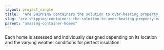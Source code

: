 ```yaml
---
layout: project_single
title:  "Are SHIPPING containers the solution to over-heating property market?"
slug: "are-shipping-containers-the-solution-to-over-heating-property-market"
parent: "amazing-container-homes"
---
```

Each home is assessed and individually designed depending on its location and the varying weather conditions for perfect insulation